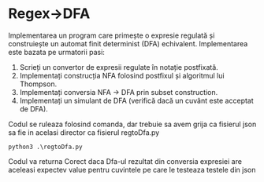 # Regex->DFA
Implementarea un program care primește o expresie regulată și construiește un automat finit determinist (DFA) echivalent. Implementarea este bazata pe urmatorii pasi:
1. Scrieți un convertor de expresii regulate în notație postfixată.
2. Implementați construcția NFA folosind postfixul și algoritmul lui Thompson.
3. Implementați conversia NFA → DFA prin subset construction.
4. Implementați un simulant de DFA (verifică dacă un cuvânt este acceptat de DFA).

Codul se ruleaza folosind comanda, dar trebuie sa avem grija ca fisierul json sa fie in acelasi director ca fisierul regtoDfa.py

    python3 .\regtoDfa.py
    
Codul va returna Corect daca Dfa-ul rezultat din conversia expresiei are aceleasi expectev value pentru cuvintele pe care le testeaza testele din json 
